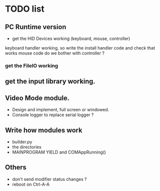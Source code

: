 # TODO list

## PC Runtime version
- get the HID Devices working (keyboard, mouse, controller)

keyboard handler working, so write the install handler code and check that works
mouse code
do we bother with controller ? 

### get the FileIO working

## get the input library working.

## Video Mode module.
- Design and implement, full screen or windowed.
- Console logger to replace serial logger ?

## Write how modules work
- builder.py
- the directories
- MAINPROGRAM YIELD and COMAppRunning()

## Others
- don't send modifier status changes ? 
- reboot on Ctrl-A-A